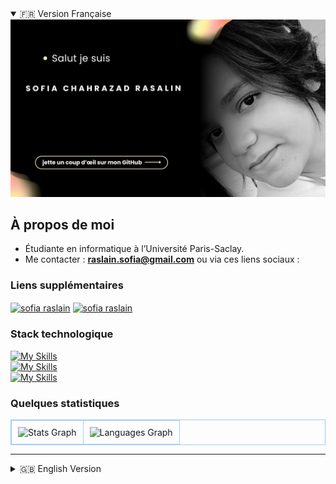 <details open>
  <summary>🇫🇷 Version Française</summary>

  <img src="./readMe-vfr.jpg">

  ## À propos de moi
  * Étudiante en informatique à l’Université Paris-Saclay.  
  * Me contacter : **raslain.sofia@gmail.com** ou via ces liens sociaux :

  ### Liens supplémentaires
  <p align="left">
  <a href="https://www.linkedin.com/in/sofia-chahrazad-raslain/" target="blank"><img align="center" src="https://raw.githubusercontent.com/maurodesouza/profile-readme-generator/master/src/assets/icons/social/linkedin/default.svg" alt="sofia raslain" height="32" width="32" /></a>
  <a href="https://www.kaggle.com/sofiachahrazad" target="blank"><img align="center" src="https://raw.githubusercontent.com/rahuldkjain/github-profile-readme-generator/master/src/images/icons/Social/kaggle.svg" alt="sofia raslain" height="32" width="32" /></a>
  </p>

  ### Stack technologique
  
<p align="left">

[![My Skills](https://skillicons.dev/icons?i=html,css,js,ts,react,nextjs,tailwind,nodejs,mysql)](https://skillicons.dev) <br>
[![My Skills](https://skillicons.dev/icons?i=docker,git,github,linux,c,cpp,java)](https://skillicons.dev) <br>
[![My Skills](https://skillicons.dev/icons?i=latex,notion,discord)](https://skillicons.dev) <br>

</p>


  ### Quelques statistiques
  <table style="border-collapse: collapse; border: 1px solid #A1CDF2;">
    <tr>
      <td align="center" style="padding: 10px; border: 1px solid #A1CDF2;">
        <img src="https://github-readme-stats.vercel.app/api?username=sofia-chahrazad&hide_title=true&show_icons=true&include_all_commits=true&count_private=true&theme=material-palenight&locale=fr&hide_border=true&custom_title=Statistiques" width="360" alt="Stats Graph" />
      </td>
      <td align="center" style="padding: 10px; border: 1px solid #A1CDF2;">
        <img src="https://github-readme-stats.vercel.app/api/top-langs?username=sofia-chahrazad&locale=fr&layout=compact&langs_count=6&theme=material-palenight&hide_border=true&custom_title=Langages%20les%20plus%20utilisés&hide=jupyter%20notebook" width="360" alt="Languages Graph" />
      </td>
    </tr>
  </table>
</details>

---

<details>
  <summary>🇬🇧 English Version</summary>

  <img src="./readMe-vf.png">

  ## About Me
  * Computer science major at Paris-Saclay University.  
  * Reach out to me: **raslain.sofia@gmail.com** or use these social links:

  ### Extra Links
  <p align="left">
  <a href="https://www.linkedin.com/in/sofia-chahrazad-raslain/" target="blank"><img align="center" src="https://raw.githubusercontent.com/maurodesouza/profile-readme-generator/master/src/assets/icons/social/linkedin/default.svg" alt="sofia raslain" height="32" width="32" /></a>
  <a href="https://www.kaggle.com/sofiachahrazad" target="blank"><img align="center" src="https://raw.githubusercontent.com/rahuldkjain/github-profile-readme-generator/master/src/images/icons/Social/kaggle.svg" alt="sofia raslain" height="32" width="32" /></a>
  </p>

  ### Tech Stack
<p align="left">

[![My Skills](https://skillicons.dev/icons?i=html,css,js,ts,react,nextjs,tailwind,nodejs,mysql)](https://skillicons.dev) <br>
[![My Skills](https://skillicons.dev/icons?i=docker,git,github,linux,c,cpp,java)](https://skillicons.dev) <br>
[![My Skills](https://skillicons.dev/icons?i=latex,notion,discord)](https://skillicons.dev) <br>

</p>
  ### Some Statistics
  <table style="border-collapse: collapse; border: 1px solid #A1CDF2;">
    <tr>
      <td align="center" style="padding: 10px; border: 1px solid #A1CDF2;">
        <img src="https://github-readme-stats.vercel.app/api?username=sofia-chahrazad&hide_title=true&show_icons=true&include_all_commits=true&count_private=true&theme=material-palenight&locale=en&hide_border=true&custom_title=Statistics" width="360" alt="Stats Graph" />
      </td>
      <td align="center" style="padding: 10px; border: 1px solid #A1CDF2;">
        <img src="https://github-readme-stats.vercel.app/api/top-langs?username=sofia-chahrazad&locale=en&layout=compact&langs_count=6&theme=material-palenight&hide_border=true&custom_title=Most%20Used%20Languages&hide=jupyter%20notebook" width="360" alt="Languages Graph" />
      </td>
    </tr>
  </table>
</details>